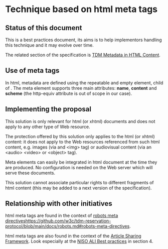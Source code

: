 # Technique based on html meta tags

## Status of this document

This is a best practices document, its aims is to help implementors handling this technique and it may evolve over time.

The related section of the specification is [TDM Metadata in HTML Content](https://w3c.github.io/tdm-reservation-protocol/spec/#sec-tdm-html-meta). 


## Use of meta tags

In html, metadata are defined using the repeatable and empty <meta> element, child of <head>. The meta element supports three main attributes: **name**, **content** and **scheme** (the http-equiv attribute is out of scope in our case).  

## Implementing the proposal

This solution is only relevant for html (or xhtml) documents and does not apply to any other type of Web resource.
  
The protection offered by this solution only applies to the html (or xhtml) content: it does not apply to the Web resources referenced from such html content, e.g. images (via and &lt;img> tag) or audiovisual content (via an &lt;audio> &lt;video> or &lt;object> tag). 

Meta elements can easily be integrated in html document at the time they are produced. No configuration is needed on the Web server which will serve these documents.

This solution cannot associate particular rights to different fragments of html content (this may be added to a next version of the specification). 

## Relationship with other initiatives

html meta tags are found in the context of [robots meta directives]()https://github.com/w3c/tdm-reservation-protocol/blob/main/docs/robots.md#robots-meta-directives.

html meta tags are also found in the context of the [Article Sharing Framework](https://github.com/w3c/tdm-reservation-protocol/blob/main/docs/initiatives.md#article-sharing-framework-stm-association). Look especially at the [NISO ALI Best practices](https://groups.niso.org/apps/group_public/download.php/14226/rp-22-2015_ALI.pdf) in section 4. 
